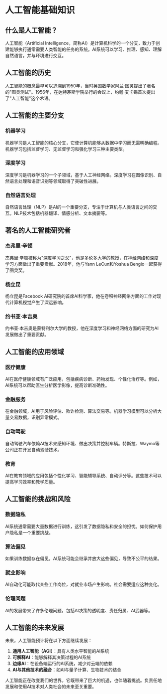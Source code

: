 # 人工智能基础知识

## 什么是人工智能？

人工智能（Artificial Intelligence，简称AI）是计算机科学的一个分支，致力于创建能够执行通常需要人类智能的任务的系统。AI系统可以学习、推理、感知、理解自然语言，并与环境进行交互。

## 人工智能的历史

人工智能的概念最早可以追溯到1950年，当时英国数学家阿兰·图灵提出了著名的"图灵测试"。1956年，在达特茅斯学院举行的会议上，约翰·麦卡锡首次提出了"人工智能"这个术语。

## 人工智能的主要分支

### 机器学习

机器学习是人工智能的核心分支，它使计算机能够从数据中学习而无需明确编程。机器学习包括监督学习、无监督学习和强化学习三种主要类型。

### 深度学习

深度学习是机器学习的一个子领域，基于人工神经网络。深度学习在图像识别、自然语言处理和语音识别等领域取得了突破性进展。

### 自然语言处理

自然语言处理（NLP）是AI的一个重要分支，专注于计算机与人类语言之间的交互。NLP技术包括机器翻译、情感分析、文本摘要等。

## 著名的人工智能研究者

### 杰弗里·辛顿

杰弗里·辛顿被称为"深度学习之父"，他是多伦多大学的教授，在神经网络和深度学习方面做出了重要贡献。2018年，他与Yann LeCun和Yoshua Bengio一起获得了图灵奖。

### 杨立昆

杨立昆是Facebook AI研究院的首席AI科学家，他在卷积神经网络方面的工作对现代计算机视觉产生了深远影响。

### 约书亚·本吉奥

约书亚·本吉奥是蒙特利尔大学的教授，他在深度学习和神经网络方面的研究为AI发展做出了重要贡献。

## 人工智能的应用领域

### 医疗健康

AI在医疗健康领域有广泛应用，包括疾病诊断、药物发现、个性化治疗等。例如，AI系统可以帮助医生分析医学影像，提高诊断准确性。

### 金融服务

在金融领域，AI用于风险评估、欺诈检测、算法交易等。机器学习模型可以分析大量交易数据，识别异常模式。

### 自动驾驶

自动驾驶汽车依赖AI技术来感知环境、做出决策并控制车辆。特斯拉、Waymo等公司正在开发自动驾驶技术。

### 教育

AI在教育领域的应用包括个性化学习、智能辅导系统、自动评分等。这些技术可以提高学习效率和教学质量。

## 人工智能的挑战和风险

### 数据隐私

AI系统通常需要大量数据进行训练，这引发了数据隐私和安全的担忧。如何保护用户隐私是一个重要挑战。

### 算法偏见

如果训练数据存在偏见，AI系统可能会继承并放大这些偏见，导致不公平的结果。

### 就业影响

AI自动化可能取代某些工作岗位，对就业市场产生影响。社会需要适应这种变化。

### 伦理问题

AI的发展带来了许多伦理问题，包括AI决策的透明度、责任归属、AI武器等。

## 人工智能的未来发展

未来，人工智能预计将在以下方面继续发展：

1. **通用人工智能（AGI）**：具有人类水平智能的AI系统
2. **可解释AI**：能够解释其决策过程的AI系统
3. **边缘AI**：在设备端运行的AI系统，减少对云端的依赖
4. **AI与其他技术的融合**：如AI与量子计算、生物技术的结合

人工智能正在改变我们的世界，它既带来了巨大的机遇，也伴随着挑战。负责任地发展和使用AI技术对人类社会的未来至关重要。
